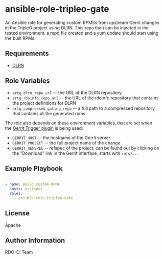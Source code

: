 ansible-role-tripleo-gate
=========================

An Ansible role for generating custom RPMSs from upstream Gerrit changes in the
TripleO project using DLRN. This repo then can be injected in the tested
environment, a repo file created and a yum update should start using the built
RPMs.

Requirements
------------

* [DLRN](https://github.com/openstack-packages/DLRN)

Role Variables
--------------

* `artg_dlrn_repo_url` -- the URL of the DLRN repository
* `artg_rdoinfo_repo_url` -- the URL of the rdoinfo repository that contains
  the project definitions for DLRN
* `artg_compressed_gating_repo` -- a full path to a compressed repository that contains all the generated rpms

The role also depends on these environment variables, that are set when the
[Gerrit Trigger plugin](https://wiki.jenkins-ci.org/display/JENKINS/Gerrit+Trigger)
is being used:

* `GERRIT_HOST` -- the hostname of the Gerrit server
* `GERRIT_PROJECT` -- the full project name of the change
* `GERRIT_REFSPEC` -- refspec of the project, can be found out by clicking on
  the "Download" link in the Gerrit interface, starts with `refs/...`

Example Playbook
----------------

```yaml
---
- name: Build custom RPMs
  hosts: virthost
  roles:
    - ansible-role-tripleo-gate
```

License
-------

Apache

Author Information
------------------

RDO-CI Team
